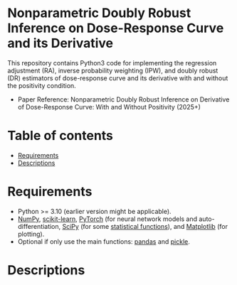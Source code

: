 # Nonparametric Doubly Robust Inference on Dose-Response Curve and its Derivative
This repository contains Python3 code for implementing the regression adjustment (RA), inverse probability weighting (IPW), and doubly robust (DR) estimators of dose-response curve and its derivative with and without the positivity condition.

- Paper Reference: Nonparametric Doubly Robust Inference on Derivative of Dose-Response Curve: With and Without Positivity (2025+)

Table of contents
=================

<!--ts-->
   * [Requirements](#Requirements)
   * [Descriptions](#Descriptions)
<!--te-->

Requirements
=================

- Python >= 3.10 (earlier version might be applicable).
- [NumPy](http://www.numpy.org/), [scikit-learn](https://scikit-learn.org/stable/), [PyTorch](https://pytorch.org/) (for neural network models and auto-differentiation, [SciPy](https://www.scipy.org/) (for some [statistical functions](https://docs.scipy.org/doc/scipy/reference/stats.html)), and [Matplotlib](https://matplotlib.org/) (for plotting).
- Optional if only use the main functions: [pandas](https://pandas.pydata.org/) and [pickle](https://docs.python.org/3/library/pickle.html).


Descriptions
=================
